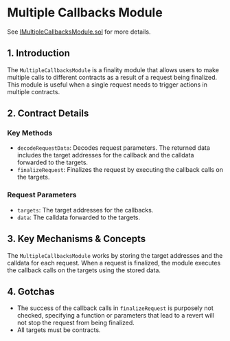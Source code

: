 # Multiple Callbacks Module

See [IMultipleCallbacksModule.sol](/solidity/interfaces/modules/finality/IMultipleCallbacksModule.sol/interface.IMultipleCallbacksModule.md) for more details.

## 1. Introduction

The `MultipleCallbacksModule` is a finality module that allows users to make multiple calls to different contracts as a result of a request being finalized. This module is useful when a single request needs to trigger actions in multiple contracts.

## 2. Contract Details

### Key Methods

- `decodeRequestData`: Decodes request parameters. The returned data includes the target addresses for the callback and the calldata forwarded to the targets.
- `finalizeRequest`: Finalizes the request by executing the callback calls on the targets.

### Request Parameters

- `targets`: The target addresses for the callbacks.
- `data`: The calldata forwarded to the targets.

## 3. Key Mechanisms & Concepts

The `MultipleCallbacksModule` works by storing the target addresses and the calldata for each request. When a request is finalized, the module executes the callback calls on the targets using the stored data.

## 4. Gotchas

- The success of the callback calls in `finalizeRequest` is purposely not checked, specifying a function or parameters that lead to a revert will not stop the request from being finalized.
- All targets must be contracts.
